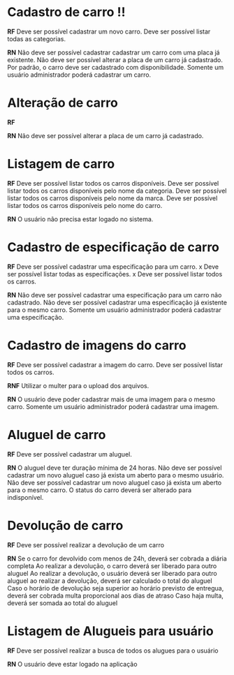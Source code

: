 # Cadastro de carro !!

**RF**
Deve ser possível cadastrar um novo carro.
Deve ser possível listar todas as categorias.

**RN**
Não deve ser possível cadastrar cadastrar um carro com uma placa já existente.
Não deve ser possível alterar a placa de um carro já cadastrado.
Por padrão, o carro deve ser cadastrado com disponibilidade.
Somente um usuário administrador poderá cadastrar um carro.

# Alteração de carro

**RF**

**RN**
Não deve ser possível alterar a placa de um carro já cadastrado.

# Listagem de carro

**RF**
Deve ser possível listar todos os carros disponíveis.
Deve ser possível listar todos os carros disponíveis pelo nome da categoria.
Deve ser possível listar todos os carros disponíveis pelo nome da marca.
Deve ser possível listar todos os carros disponíveis pelo nome do carro.

**RN**
O usuário não precisa estar logado no sistema.

# Cadastro de especificação de carro

**RF**
Deve ser possível cadastrar uma especificação para um carro.
x Deve ser possível listar todas as especificações.
x Deve ser possível listar todos os carros.

**RN**
Não deve ser possível cadastrar uma especificação para um carro não cadastrado.
Não deve ser possível cadastrar uma especificação já existente para o mesmo carro.
Somente um usuário administrador poderá cadastrar uma especificação.

# Cadastro de imagens do carro

**RF**
Deve ser possível cadastrar a imagem do carro.
Deve ser possível listar todos os carros.

**RNF**
Utilizar o multer para o upload dos arquivos.

**RN**
O usuário deve poder cadastrar mais de uma imagem para o mesmo carro.
Somente um usuário administrador poderá cadastrar uma imagem.

# Aluguel de carro

**RF**
Deve ser possível cadastrar um aluguel.

**RN**
O aluguel deve ter duração mínima de 24 horas.
Não deve ser possível cadastrar um novo aluguel caso já exista um aberto para o mesmo usuário.
Não deve ser possível cadastrar um novo aluguel caso já exista um aberto para o mesmo carro.
O status do carro deverá ser alterado para indisponível.

# Devolução de carro

**RF**
Deve ser possível realizar a devolução de um carro

**RN**
Se o carro for devolvido com menos de 24h, deverá ser cobrada a diária completa
Ao realizar a devolução, o carro deverá ser liberado para outro aluguel
Ao realizar a devolução, o usuário deverá ser liberado para outro aluguel
ao realizar a devolução, deverá ser calculado o total do aluguel
Caso o horário de devolução seja superior ao horário previsto de entregua, deverá ser cobrada multa
proporcional aos dias de atraso
Caso haja multa, deverá ser somada ao total do aluguel

# Listagem de Alugueis para usuário

**RF**
Deve ser possível realizar a busca de todos os alugues para o usuário

**RN**
O usuário deve estar logado na aplicação
